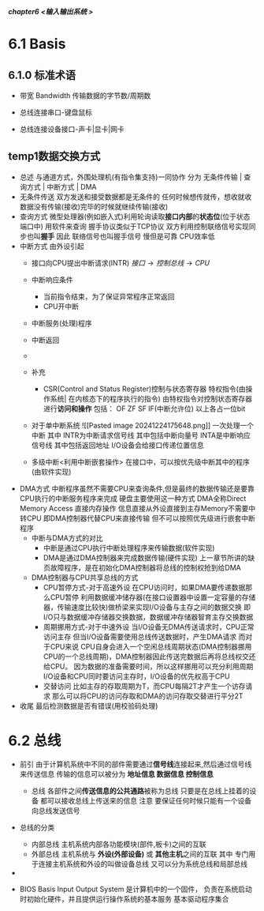 ***chapter6 <输入输出系统 >***
# 6.1 Basis
## 6.1.0 标准术语
- 带宽 Bandwidth
	传输数据的字节数/周期数

- 总线连接串口-键盘鼠标
- 总线连接设备接口-声卡|显卡|网卡
## temp1数据交换方式
- 总述
	与通道方式，外围处理机(有指令集支持)一同协作
	分为
	无条件传输 | 查询方式 | 中断方式 | DMA
- 无条件传送
	双方发送和接受数据都是无条件的
	任何时候想传就传，想收就收
	数据没有传输(接收)完毕的时候就继续传输(接收)
- 查询方式
	微型处理器(例如嵌入式)利用轮询读取**接口内部**的**状态位**(位于状态端口中) 
	用软件来查询
	握手协议类似于TCP协议
	双方利用控制联络信号实现同步也叫**握手**
	因此 联络信号也叫握手信号
	慢但是可靠 CPU效率低
- 中断方式
	由外设引起
	- 接口向CPU提出中断请求(INTR)
		$接口\rightarrow 控制总线 \rightarrow CPU$
	- 中断响应条件
		- 当前指令结束，为了保证异常程序正常返回
		- CPU开中断
	- 中断服务(处理)程序
		
	- 中断返回
	-
	- 补充
		- CSR(Control and Status Register)控制与状态寄存器
			特权指令(由操作系统| 在内核态下的程序执行的指令)
			由特权指令对控制状态寄存器进行**访问和操作**
			包括：
				OF ZF SF IF(中断允许位)
				以上各占一位bit
			
	- 对于单中断系统
		![[Pasted image 20241224175648.png]]
		一次处理一个中断
		其中
		INTR为中断请求信号线 其中包括中断向量号
		INTA是中断响应信号线 其中包括返回地址
		I/O设备会给接口传递位置信息
	- 多级中断<利用中断嵌套操作>
		在接口中，可以按优先级中断其中的程序(由软件实现)
- DMA方式
	中断程序虽然不需要CPU来查询条件,但是最终的数据传输还是要靠CPU执行的中断服务程序来完成
	硬盘主要使用这一种方式
	DMA全称Direct Memory Access 直接内存操作
	信息直接从外设直接到主存Memory不需要中转CPU
	即DMA控制器代替CPU来直接传输
	但不可以按照优先级进行嵌套中断程序
	- 中断与DMA方式的对比
		- 中断是通过CPU执行中断处理程序来传输数据(软件实现)
		- DMA是通过DMA控制器来完成数据传输(硬件实现)
	上一章节所讲的缺页故障程序，是在初始化DMA控制器将总线的控制权抢到给DMA
	- DMA控制器与CPU共享总线的方式
		- CPU暂停方式-对于高速外设
			在CPU访问时，如果DMA要传递数据那么CPU暂停
			利用数据缓冲储存器(在接口设置器中设置一定容量的存储器，传输速度比较快)做桥梁来实现I/O设备与主存之间的数据交换
			即I/O只与数据缓冲存储器交换数据，数据缓冲存储器智育主存交换数据
		- 周期挪用方式-对于中速外设
			当I/O设备无DMA传送请求时，CPU正常访问主存
			但当I/O设备需要使用总线传送数据时，产生DMA请求
			而对于CPU来说 CPU自身会进入一个空闲总线周期状态(DMA控制器挪用CPU的一个总线周期)，DMA控制器因此传送完数据后再将总线权交还给CPU。
			因为数据的准备需要时间，所以这样挪用可以充分利用周期
			I/O设备和CPU同时要访问主存时，I/O设备的优先权高于CPU
		- 交替访问
				比如主存的存取周期为T，而CPU每隔2T才产生一个访存请求
				那么可以将CPU的访问存取和DMA的访问存取交替进行平分2T
- 收尾
	最后检测数据是否有错误(用校验码处理)

# 6.2 总线
- 前引
	由于计算机系统中不同的部件需要通过**信号线**连接起来,然后通过信号线来传送信息
	传输的信息可以被分为 **地址信息 数据信息 控制信息**
	- 总线
		各部件之间**传送信息的公共通路**被称为总线
		只要是在总线上挂着的设备 都可以接收总线上传送来的信息
		注意 要保证任何时候只能有一个设备向总线发送信号
- 总线的分类
	- 内部总线
		主机系统内部各功能模块(部件,板卡)之间的互联
	- 外部总线
		主机系统与 **外设(外部设备)** 或 **其他主机**之间的互联
		其中 专门用于连接主机系统和外设的叫做设备总线
	又可以分为系统总线和局部总线
- 















- BIOS
	Basis Input Output System
	是计算机中的一个固件，
	负责在系统启动时初始化硬件，并且提供运行操作系统的基本服务
	基本驱动程序集合